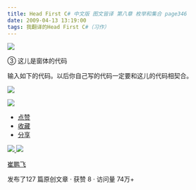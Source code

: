 ```yaml
---
title: Head First C# 中文版 图文皆译 第八章 枚举和集合 page346
date: 2009-04-13 13:19:00
tags: 我翻译的Head First C#（习作）
---
```

![](https://p-blog.csdn.net/images/p_blog_csdn_net/cuipengfei1/EntryImages/20090413/2009-04-13_12-52-53.jpg)

③  这儿是窗体的代码

  

输入如下的代码。以后你自己写的代码一定要和这儿的代码相契合。

  

![](https://p-blog.csdn.net/images/p_blog_csdn_net/cuipengfei1/EntryImages/20090413/2009-04-13_12-55-59.jpg)

![](https://p-blog.csdn.net/images/p_blog_csdn_net/cuipengfei1/EntryImages/20090413/2009-04-13_13-02-54.jpg)

  * [ 点赞  ](javascript:;)
  * [ 收藏  ](javascript:;)
  * [ 分享 ](javascript:;)

[ ![](https://profile.csdnimg.cn/5/2/5/3_cuipengfei1)
![](https://g.csdnimg.cn/static/user-reg-year/1x/11.png)
](https://blog.csdn.net/cuipengfei1)

[ 崔鹏飞 ](https://blog.csdn.net/cuipengfei1)

发布了127 篇原创文章  ·  获赞 8  ·  访问量 74万+

